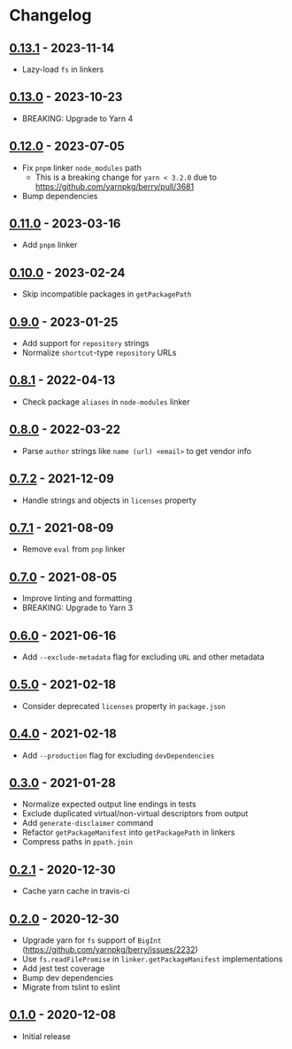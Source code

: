 # Changelog

## [0.13.1] - 2023-11-14
[0.13.1]: https://github.com/mhassan1/yarn-plugin-licenses/compare/v0.13.0...v0.13.1

- Lazy-load `fs` in linkers

## [0.13.0] - 2023-10-23
[0.13.0]: https://github.com/mhassan1/yarn-plugin-licenses/compare/v0.12.0...v0.13.0

- BREAKING: Upgrade to Yarn 4

## [0.12.0] - 2023-07-05
[0.12.0]: https://github.com/mhassan1/yarn-plugin-licenses/compare/v0.11.0...v0.12.0

- Fix `pnpm` linker `node_modules` path
  - This is a breaking change for `yarn < 3.2.0` due to https://github.com/yarnpkg/berry/pull/3681
- Bump dependencies

## [0.11.0] - 2023-03-16
[0.11.0]: https://github.com/mhassan1/yarn-plugin-licenses/compare/v0.10.0...v0.11.0

- Add `pnpm` linker

## [0.10.0] - 2023-02-24
[0.10.0]: https://github.com/mhassan1/yarn-plugin-licenses/compare/v0.9.0...v0.10.0

- Skip incompatible packages in `getPackagePath`

## [0.9.0] - 2023-01-25
[0.9.0]: https://github.com/mhassan1/yarn-plugin-licenses/compare/v0.8.1...v0.9.0

- Add support for `repository` strings
- Normalize `shortcut`-type `repository` URLs

## [0.8.1] - 2022-04-13
[0.8.1]: https://github.com/mhassan1/yarn-plugin-licenses/compare/v0.8.0...v0.8.1

- Check package `aliases` in `node-modules` linker

## [0.8.0] - 2022-03-22
[0.8.0]: https://github.com/mhassan1/yarn-plugin-licenses/compare/v0.7.2...v0.8.0

- Parse `author` strings like `name (url) <email>` to get vendor info

## [0.7.2] - 2021-12-09
[0.7.2]: https://github.com/mhassan1/yarn-plugin-licenses/compare/v0.7.1...v0.7.2

- Handle strings and objects in `licenses` property

## [0.7.1] - 2021-08-09
[0.7.1]: https://github.com/mhassan1/yarn-plugin-licenses/compare/v0.7.0...v0.7.1

- Remove `eval` from `pnp` linker

## [0.7.0] - 2021-08-05
[0.7.0]: https://github.com/mhassan1/yarn-plugin-licenses/compare/v0.6.0...v0.7.0

- Improve linting and formatting
- BREAKING: Upgrade to Yarn 3

## [0.6.0] - 2021-06-16
[0.6.0]: https://github.com/mhassan1/yarn-plugin-licenses/compare/v0.5.0...v0.6.0

- Add `--exclude-metadata` flag for excluding `URL` and other metadata

## [0.5.0] - 2021-02-18
[0.5.0]: https://github.com/mhassan1/yarn-plugin-licenses/compare/v0.4.0...v0.5.0

- Consider deprecated `licenses` property in `package.json`

## [0.4.0] - 2021-02-18
[0.4.0]: https://github.com/mhassan1/yarn-plugin-licenses/compare/v0.3.0...v0.4.0

- Add `--production` flag for excluding `devDependencies`

## [0.3.0] - 2021-01-28
[0.3.0]: https://github.com/mhassan1/yarn-plugin-licenses/compare/v0.2.1...v0.3.0

- Normalize expected output line endings in tests
- Exclude duplicated virtual/non-virtual descriptors from output
- Add `generate-disclaimer` command
- Refactor `getPackageManifest` into `getPackagePath` in linkers
- Compress paths in `ppath.join`

## [0.2.1] - 2020-12-30
[0.2.1]: https://github.com/mhassan1/yarn-plugin-licenses/compare/v0.2.0...v0.2.1

- Cache yarn cache in travis-ci

## [0.2.0] - 2020-12-30
[0.2.0]: https://github.com/mhassan1/yarn-plugin-licenses/compare/v0.1.0...v0.2.0

- Upgrade yarn for `fs` support of `BigInt` (https://github.com/yarnpkg/berry/issues/2232)
- Use `fs.readFilePromise` in `linker.getPackageManifest` implementations
- Add jest test coverage
- Bump dev dependencies
- Migrate from tslint to eslint

## [0.1.0] - 2020-12-08
[0.1.0]: https://github.com/mhassan1/yarn-plugin-licenses/compare/cb369b3...v0.1.0

- Initial release

